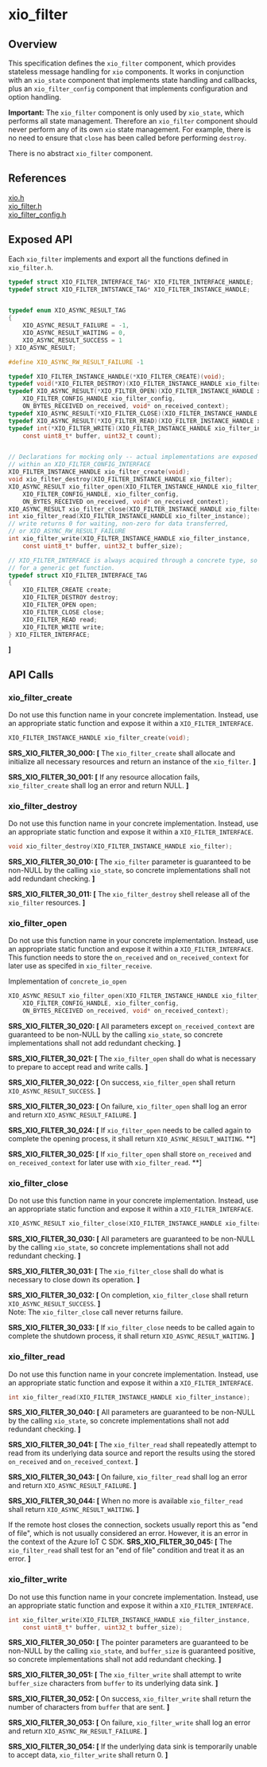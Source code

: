 # xio_filter

## Overview

This specification defines the `xio_filter` component, which provides stateless message handling
for `xio` components. It works in conjunction with an `xio_state` component that implements
state handling and callbacks, plus an `xio_filter_config` component that implements configuration
and option handling.

**Important:** The `xio_filter` component is only used by `xio_state`, which performs all state 
management. Therefore an `xio_filter` component should never perform any of its own 
`xio` state management. For example, there is no need to ensure that `close` has been
called before performing `destroy`.

There is no abstract `xio_filter` component. 

## References

[xio.h](/inc/azure_c_shared_utility/xio.h)</br>
[xio_filter.h](/inc/azure_c_shared_utility/xio_filter.h)</br>
[xio_filter_config.h](/inc/azure_c_shared_utility/xio_filter_config.h)</br>

## Exposed API

 Each `xio_filter` implements and export all the functions defined in `xio_filter.h`. 
```c
typedef struct XIO_FILTER_INTERFACE_TAG* XIO_FILTER_INTERFACE_HANDLE;
typedef struct XIO_FILTER_INTSTANCE_TAG* XIO_FILTER_INSTANCE_HANDLE;


typedef enum XIO_ASYNC_RESULT_TAG
{
    XIO_ASYNC_RESULT_FAILURE = -1,
    XIO_ASYNC_RESULT_WAITING = 0,
    XIO_ASYNC_RESULT_SUCCESS = 1
} XIO_ASYNC_RESULT;

#define XIO_ASYNC_RW_RESULT_FAILURE -1

typedef XIO_FILTER_INSTANCE_HANDLE(*XIO_FILTER_CREATE)(void);
typedef void(*XIO_FILTER_DESTROY)(XIO_FILTER_INSTANCE_HANDLE xio_filter_instance);
typedef XIO_ASYNC_RESULT(*XIO_FILTER_OPEN)(XIO_FILTER_INSTANCE_HANDLE xio_filter_instance, 
    XIO_FILTER_CONFIG_HANDLE xio_filter_config, 
    ON_BYTES_RECEIVED on_received, void* on_received_context);
typedef XIO_ASYNC_RESULT(*XIO_FILTER_CLOSE)(XIO_FILTER_INSTANCE_HANDLE xio_filter_instance);
typedef XIO_ASYNC_RESULT(*XIO_FILTER_READ)(XIO_FILTER_INSTANCE_HANDLE xio_filter_instance);
typedef int(*XIO_FILTER_WRITE)(XIO_FILTER_INSTANCE_HANDLE xio_filter_instance, 
    const uint8_t* buffer, uint32_t count);


// Declarations for mocking only -- actual implementations are exposed only
// within an XIO_FILTER_CONFIG_INTERFACE
XIO_FILTER_INSTANCE_HANDLE xio_filter_create(void);
void xio_filter_destroy(XIO_FILTER_INSTANCE_HANDLE xio_filter);
XIO_ASYNC_RESULT xio_filter_open(XIO_FILTER_INSTANCE_HANDLE xio_filter_instance, 
    XIO_FILTER_CONFIG_HANDLE, xio_filter_config,
    ON_BYTES_RECEIVED on_received, void* on_received_context);
XIO_ASYNC_RESULT xio_filter_close(XIO_FILTER_INSTANCE_HANDLE xio_filter_instance);
int xio_filter_read(XIO_FILTER_INSTANCE_HANDLE xio_filter_instance);
// write returns 0 for waiting, non-zero for data transferred, 
// or XIO_ASYNC_RW_RESULT_FAILURE
int xio_filter_write(XIO_FILTER_INSTANCE_HANDLE xio_filter_instance, 
    const uint8_t* buffer, uint32_t buffer_size);

// XIO_FILTER_INTERFACE is always acquired through a concrete type, so there's no need
// for a generic get function.
typedef struct XIO_FILTER_INTERFACE_TAG
{
    XIO_FILTER_CREATE create;
    XIO_FILTER_DESTROY destroy;
    XIO_FILTER_OPEN open;
    XIO_FILTER_CLOSE close;
    XIO_FILTER_READ read;
    XIO_FILTER_WRITE write;
} XIO_FILTER_INTERFACE;

```
**]**

## API Calls

###   xio_filter_create

Do not use this function name in your concrete implementation. Instead, use an appropriate static
function and expose it within a `XIO_FILTER_INTERFACE`.

```c
XIO_FILTER_INSTANCE_HANDLE xio_filter_create(void);
```
**SRS_XIO_FILTER_30_000: [** The `xio_filter_create` shall allocate and initialize all necessary resources and return an instance of the `xio_filter`. **]**

**SRS_XIO_FILTER_30_001: [** If any resource allocation fails, `xio_filter_create` shall log an error and return NULL. **]**


###   xio_filter_destroy

Do not use this function name in your concrete implementation. Instead, use an appropriate static
function and expose it within a `XIO_FILTER_INTERFACE`.

```c
void xio_filter_destroy(XIO_FILTER_INSTANCE_HANDLE xio_filter);
```

**SRS_XIO_FILTER_30_010: [** The `xio_filter` parameter is guaranteed to be non-NULL by the calling `xio_state`, so concrete implementations shall not add redundant checking. **]**

**SRS_XIO_FILTER_30_011: [** The `xio_filter_destroy` shell release all of the `xio_filter` resources. **]**

###   xio_filter_open

Do not use this function name in your concrete implementation. Instead, use an appropriate static
function and expose it within a `XIO_FILTER_INTERFACE`. This function needs to store the 
`on_received` and `on_received_context` for later use as specifed in `xio_filter_receive`.


Implementation of `concrete_io_open`

```c
XIO_ASYNC_RESULT xio_filter_open(XIO_FILTER_INSTANCE_HANDLE xio_filter_instance, 
    XIO_FILTER_CONFIG_HANDLE, xio_filter_config,
    ON_BYTES_RECEIVED on_received, void* on_received_context);
```

**SRS_XIO_FILTER_30_020: [** All parameters except `on_received_context` are guaranteed to be non-NULL by the calling `xio_state`, so concrete implementations shall not add redundant checking. **]**

**SRS_XIO_FILTER_30_021: [** The `xio_filter_open` shall do what is necessary to prepare to accept read and write calls. **]**

**SRS_XIO_FILTER_30_022: [** On success, `xio_filter_open` shall return `XIO_ASYNC_RESULT_SUCCESS`. **]**

**SRS_XIO_FILTER_30_023: [** On failure, `xio_filter_open` shall log an error and return `XIO_ASYNC_RESULT_FAILURE`. **]**

**SRS_XIO_FILTER_30_024: [** If `xio_filter_open` needs to be called again to complete the opening process, it shall return `XIO_ASYNC_RESULT_WAITING`. **]

**SRS_XIO_FILTER_30_025: [** If `xio_filter_open` shall store `on_received` and `on_received_context` for later use with `xio_filter_read`. **]

###   xio_filter_close

Do not use this function name in your concrete implementation. Instead, use an appropriate static
function and expose it within a `XIO_FILTER_INTERFACE`.

```c
XIO_ASYNC_RESULT xio_filter_close(XIO_FILTER_INSTANCE_HANDLE xio_filter_instance);
```

**SRS_XIO_FILTER_30_030: [** All parameters are guaranteed to be non-NULL by the calling `xio_state`, so concrete implementations shall not add redundant checking. **]**

**SRS_XIO_FILTER_30_031: [** The `xio_filter_close` shall do what is necessary to close down its operation. **]**

**SRS_XIO_FILTER_30_032: [** On completion, `xio_filter_close` shall return `XIO_ASYNC_RESULT_SUCCESS`. **]**</br>
Note: The `xio_filter_close` call never returns failure.

**SRS_XIO_FILTER_30_033: [** If `xio_filter_close` needs to be called again to complete the shutdown process, it shall return `XIO_ASYNC_RESULT_WAITING`. **]**


###   xio_filter_read

Do not use this function name in your concrete implementation. Instead, use an appropriate static
function and expose it within a `XIO_FILTER_INTERFACE`.

```c
int xio_filter_read(XIO_FILTER_INSTANCE_HANDLE xio_filter_instance);
```
**SRS_XIO_FILTER_30_040: [** All parameters are guaranteed to be non-NULL by the calling `xio_state`, so concrete implementations shall not add redundant checking. **]**

**SRS_XIO_FILTER_30_041: [** The `xio_filter_read` shall repeatedly attempt to read from its underlying data source and report the results using the stored `on_received` and `on_received_context`. **]**

**SRS_XIO_FILTER_30_043: [** On failure, `xio_filter_read` shall log an error and return `XIO_ASYNC_RESULT_FAILURE`. **]**

**SRS_XIO_FILTER_30_044: [** When no more is available `xio_filter_read` shall return `XIO_ASYNC_RESULT_WAITING`. **]**

If the remote host closes the connection, sockets usually report this as "end of file", which is not usually
considered an error. However, it is an error in the context of the Azure IoT C SDK.
**SRS_XIO_FILTER_30_045: [** The `xio_filter_read` shall test for an "end of file" condition and treat it as an error. **]**

###   xio_filter_write

Do not use this function name in your concrete implementation. Instead, use an appropriate static
function and expose it within a `XIO_FILTER_INTERFACE`.

```c
int xio_filter_write(XIO_FILTER_INSTANCE_HANDLE xio_filter_instance, 
    const uint8_t* buffer, uint32_t buffer_size);
```

**SRS_XIO_FILTER_30_050: [** The pointer parameters are guaranteed to be non-NULL by the calling `xio_state`, and `buffer_size` is guaranteed positive, so concrete implementations shall not add redundant checking. **]**

**SRS_XIO_FILTER_30_051: [** The `xio_filter_write` shall attempt to write `buffer_size` characters from `buffer` to its underlying data sink. **]**

**SRS_XIO_FILTER_30_052: [** On success, `xio_filter_write` shall return the number of characters from `buffer` that are sent. **]**

**SRS_XIO_FILTER_30_053: [** On failure, `xio_filter_write` shall log an error and return `XIO_ASYNC_RW_RESULT_FAILURE`. **]**

**SRS_XIO_FILTER_30_054: [** If the underlying data sink is temporarily unable to accept data, `xio_filter_write` shall return 0. **]**
